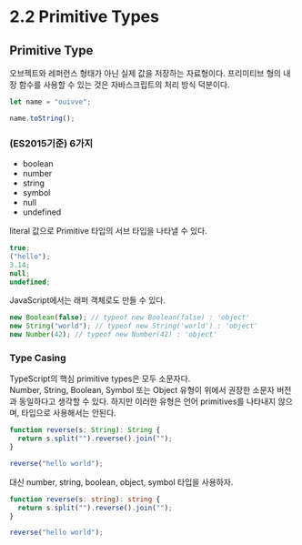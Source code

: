 # 2.2 Primitive Types

## Primitive Type

오브젝트와 레퍼런스 형태가 아닌 실제 값을 저장하는 자료형이다.
프리미티브 형의 내장 함수를 사용할 수 있는 것은 자바스크립트의 처리 방식 덕분이다.

```typescript
let name = "ouivve";

name.toString();
```

### (ES2015기준) 6가지

- boolean
- number
- string
- symbol
- null
- undefined

literal 값으로 Primitive 타입의 서브 타입을 나타낼 수 있다.

```javascript
true;
("hello");
3.14;
null;
undefined;
```

JavaScript에서는 래퍼 객체로도 만들 수 있다.

```javascript
new Boolean(false); // typeof new Boolean(false) : 'object'
new String("world"); // typeof new String('world') : 'object'
new Number(42); // typeof new Number(42) : 'object'
```

### Type Casing

TypeScript의 핵심 primitive types은 모두 소문자다. <br/>
Number, String, Boolean, Symbol 또는 Object 유형이 위에서 권장한 소문자 버전과 동일하다고 생각할 수 있다. 하지만 이러한 유형은 언어 primitives를 나타내지 않으며, 타입으로 사용해서는 안된다.

```typescript
function reverse(s: String): String {
  return s.split("").reverse().join("");
}

reverse("hello world");
```

대신 number, string, boolean, object, symbol 타입을 사용하자.

```typescript
function reverse(s: string): string {
  return s.split("").reverse().join("");
}

reverse("hello world");
```

